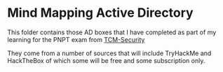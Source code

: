 # Mind Mapping Active Directory

This folder contains those AD boxes that I have completed as part of my learning for the PNPT exam from [TCM-Security](https://certifications.tcm-sec.com/pnpt/)

They come from a number of sources that will include TryHackMe and HackTheBox of which some will be free and some subscription only.
